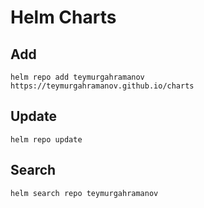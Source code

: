 # Helm Charts

## Add

```console
helm repo add teymurgahramanov https://teymurgahramanov.github.io/charts
```

## Update
```
helm repo update
```

## Search
```
helm search repo teymurgahramanov
```